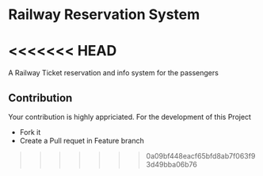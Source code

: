 # Railway Reservation System
<<<<<<< HEAD
=======

A Railway Ticket reservation and info system for the passengers


## Contribution

Your contribution is highly appriciated. For the development of this Project 
* Fork it
* Create a Pull requet in Feature branch 

>>>>>>> 0a09bf448eacf65bfd8ab7f063f93d49bba06b76

